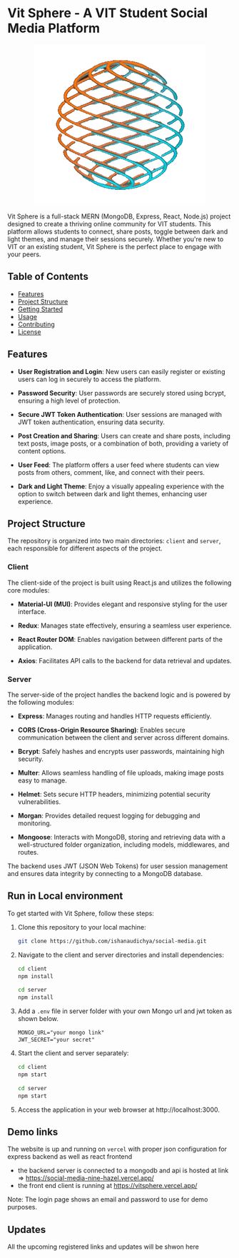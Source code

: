 # Vit Sphere - A VIT Student Social Media Platform

<!-- ![Vit Sphere Logo](./client/src/vitgif.gif) -->
<p align="center">
  <img src="./client/src/vitgif.gif" />
</p>
Vit Sphere is a full-stack MERN (MongoDB, Express, React, Node.js) project designed to create a thriving online community for VIT students. This platform allows students to connect, share posts, toggle between dark and light themes, and manage their sessions securely. Whether you're new to VIT or an existing student, Vit Sphere is the perfect place to engage with your peers.

## Table of Contents

- [Features](#features)
- [Project Structure](#project-structure)
- [Getting Started](#getting-started)
- [Usage](#usage)
- [Contributing](#contributing)
- [License](#license)

## Features

- **User Registration and Login**: New users can easily register or existing users can log in securely to access the platform.

- **Password Security**: User passwords are securely stored using bcrypt, ensuring a high level of protection.

- **Secure JWT Token Authentication**: User sessions are managed with JWT token authentication, ensuring data security.

- **Post Creation and Sharing**: Users can create and share posts, including text posts, image posts, or a combination of both, providing a variety of content options.

- **User Feed**: The platform offers a user feed where students can view posts from others, comment, like, and connect with their peers.

- **Dark and Light Theme**: Enjoy a visually appealing experience with the option to switch between dark and light themes, enhancing user experience.

## Project Structure

The repository is organized into two main directories: `client` and `server`, each responsible for different aspects of the project.

### Client

The client-side of the project is built using React.js and utilizes the following core modules:

- **Material-UI (MUI)**: Provides elegant and responsive styling for the user interface.

- **Redux**: Manages state effectively, ensuring a seamless user experience.

- **React Router DOM**: Enables navigation between different parts of the application.

- **Axios**: Facilitates API calls to the backend for data retrieval and updates.

### Server

The server-side of the project handles the backend logic and is powered by the following modules:

- **Express**: Manages routing and handles HTTP requests efficiently.

- **CORS (Cross-Origin Resource Sharing)**: Enables secure communication between the client and server across different domains.

- **Bcrypt**: Safely hashes and encrypts user passwords, maintaining high security.

- **Multer**: Allows seamless handling of file uploads, making image posts easy to manage.

- **Helmet**: Sets secure HTTP headers, minimizing potential security vulnerabilities.

- **Morgan**: Provides detailed request logging for debugging and monitoring.

- **Mongoose**: Interacts with MongoDB, storing and retrieving data with a well-structured folder organization, including models, middlewares, and routes.

The backend uses JWT (JSON Web Tokens) for user session management and ensures data integrity by connecting to a MongoDB database.

## Run in Local environment

To get started with Vit Sphere, follow these steps:

1. Clone this repository to your local machine:

   ```bash
   git clone https://github.com/ishanaudichya/social-media.git
   ```

2. Navigate to the client and server directories and install dependencies:

   ```bash
   cd client
   npm install
   ```

   ```bash
   cd server
   npm install
   ```

3. Add a `.env` file in server folder with your own Mongo url and jwt token as shown below.
   ```
   MONGO_URL="your mongo link"
   JWT_SECRET="your secret"
   ```
4. Start the client and server separately:
   ```bash
   cd client
   npm start
   ```
   ```bash
   cd server
   npm start
   ```
5. Access the application in your web browser at http://localhost:3000.

## Demo links

The website is up and running on `vercel` with proper json configuration for express backend as well as react frontend

- the backend server is connected to a mongodb and api is hosted at link => https://social-media-nine-hazel.vercel.app/
- the front end client is running at https://vitsphere.vercel.app/

Note: The login page shows an email and password to use for demo purposes.

## Updates

All the upcoming registered links and updates will be shwon here
